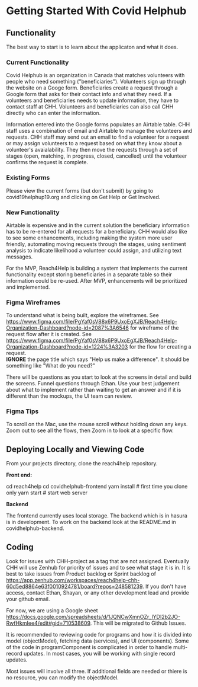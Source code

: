 # Getting Started With Covid Helphub

## Functionality

The best way to start is to learn about the applicaton and what it does.

### Current Functionality

Covid Helphub is an organization in Canada that matches volunteers with people who need something ("beneficiaries"). Volunteers sign up through the website on a Googe form. Beneficiaries create a request through a Google form that asks for their contact info and what they need. If a volunteers and beneficiaries needs to update information, they have to contact staff at CHH. Volunteers and beneficiaries can also call CHH directly who can enter the information.

Information entered into the Google forms populates an Airtable table. CHH staff uses a combination of email and Airtable to manage the volunteers and requests. CHH staff may send out an email to find a volunteer for a request or may assign volunteers to a request based on what they know about a volunteer's avaialability. They then move the requests through a set of stages (open, matching, in progress, closed, cancelled) until the volunteer confirms the request is complete.

### Existing Forms

Please view the current forms (but don't submit) by going to covid19helphup19.org and clicking on Get Help or Get Involved.

### New Functionality

Airtable is expensive and in the current solution the beneficiary information has to be re-entered for all requests for a beneficiary. CHH would also like to see some enhancements, including making the system more user friendly, automating moving requests through the stages, using sentiment analysis to indicate likelihood a volunteer could assign, and utilizing text messages.

For the MVP, Reach4Help is building a system that implements the current functionality except storing beneficiaries in a separate table so their information could be re-used. After MVP, enhancements will be prioritized and implemented.

### Figma Wireframes

To understand what is being built, explore the wireframes. See https://www.figma.com/file/PgYaf0sV88x6P9UxoEgXJB/Reach4Help-Organization-Dashboard?node-id=2087%3A6546 for wireframe of the request flow after it is created. See https://www.figma.com/file/PgYaf0sV88x6P9UxoEgXJB/Reach4Help-Organization-Dashboard?node-id=1224%3A3203 for the flow for creating a request.  
**IGNORE** the page title which says "Help us make a difference". It should be something like "What do you need?"

There will be questions as you start to look at the screens in detail and build the screens. Funnel questions through Ethan. Use your best judgement about what to implement rather than waiting to get an answer and if it is different than the mockups, the UI team can review.

### Figma Tips

To scroll on the Mac, use the mouse scroll without holding down any keys. Zoom out to see all the flows, then Zoom in to look at a specific flow.

## Deploying Locally and Viewing Code

From your projects directory, clone the reach4help repository.

**Front end:**

cd reach4help
cd covidhelphub-frontend
yarn install # first time you clone only
yarn start # start web server

**Backend**

The frontend currently uses local storage. The backend which is in hasura is in development. To work on the backend look at the README.md in covidhelphub-backend.

## Coding

Look for issues with CHH-project as a tag that are not assigned. Eventually CHH will use Zenhub for priority of issues and to see what stage it is in. It is best to take issues from Product backlog or Sprint backlog of https://app.zenhub.com/workspaces/reach4help-chh-60d5ed8864e63f0010924781/board?repos=248581239. If you don't have access, contact Ethan, Shayan, or any other development lead and provide your github email.

For now, we are using a Google sheet https://docs.google.com/spreadsheets/d/1JQNCwXmnOZr_lYDI2b2JO-RwfHkmIee4/edit#gid=710538609. This will be migrated to Github Issues.

It is recommended to reviewing code for programs and how it is divided into model (objectModel), fetching data (services), and UI (components). Some of the code in programComponent is complicated in order to handle multi-record updates. In most cases, you will be working with single record updates.

Most issues will involve all three. If additional fields are needed or thiere is no resource, you can modify the objectModel.
